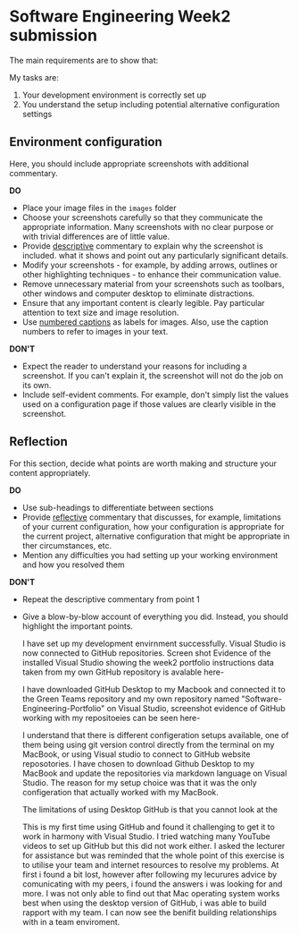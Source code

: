 # Software Engineering Week2 submission

The main requirements are to show that:

My tasks are:
1. Your development environment is correctly set up
2. You understand the setup including potential alternative configuration settings

## Environment configuration

Here, you should include appropriate screenshots with additional commentary. 

**DO**

* Place your image files in the `images` folder
* Choose your screenshots carefully so that they communicate the appropriate information.
  Many screenshots with no clear purpose or with trivial differences are of little value.
* Provide <ins>descriptive</ins> commentary to explain why the screenshot is included. 
  what it shows and point out any particularly significant details.
* Modify your screenshots - for example, by adding arrows, outlines or other highlighting 
  techniques - to enhance their communication value.
* Remove unnecessary material from your screenshots such as toolbars, other windows and 
  computer desktop to eliminate distractions.
* Ensure that any important content is clearly legible. Pay particular attention to text
  size and image resolution.
* Use [numbered captions](https://towardsdev.com/3-ways-to-add-a-caption-to-an-image-using-markdown-f2ca30562be6) 
  as labels for images. Also, use the caption numbers to refer to images in your text.

**DON'T**

* Expect the reader to understand your reasons for including a screenshot. If you can't
  explain it, the screenshot will not do the job on its own.
* Include self-evident comments. For example, don't simply list the values used on a
  configuration page if those values are clearly visible in the screenshot.

## Reflection

For this section, decide what points are worth making and structure your content 
appropriately.

**DO**

* Use sub-headings to differentiate between sections
* Provide <ins>reflective</ins> commentary that discusses, for example, limitations of
  your current configuration, how your configuration is appropriate for the current 
  project, alternative configuration that might be appropriate in ther circumstances, 
  etc.
* Mention any difficulties you had setting up your working environment and how you 
  resolved them

**DON'T**

* Repeat the descriptive commentary from point 1
* Give a blow-by-blow account of everything you did. Instead, you should highlight 
  the important points.

  I have set up my development envirnment successfully. Visual Studio is now connected to GitHub repositories.
  Screen shot Evidence of the installed Visual Studio showing the week2 portfolio instructions data taken
  from my own GitHub repository is avalable here-

  I have downloaded GitHub Desktop to my Macbook and connected it to the Green Teams repository and my own
  repository named "Software-Engineering-Portfolio" on Visual Studio, screenshot
  evidence of GitHub working with my repositoeies can be seen here-

  I understand that there is different configeration setups available, one of them being using git version control
  directly from the terminal on my MacBook, or using Visual studio to connect to GitHub website reposotories.
  I have chosen to download Github Desktop to my MacBook and update the repositories via markdown language on
  Visual Studio. The reason for my setup choice was that it was the only configeration that actually worked with my
  MacBook.

  The limitations of using Desktop GitHub is that you cannot look at the 


  This is my first time using GitHub and found it challenging to get it to work in harmony with Visual Studio.
  I tried watching many YouTube videos to set up GitHub but this did not work either. I asked the lecturer for
  assistance but was reminded that the whole point of this exercise is to utilise your team and internet resources
  to resolve my problems. At first i found a bit lost, however after following my lecurures advice by comunicating
  with my peers, i found the answers i was looking for and more. I was not only able to find out that Mac operating
  system works best when using the desktop version of GitHub, i was able to build rapport with my team. I can now
  see the benifit building relationships with in a team enviroment.
  